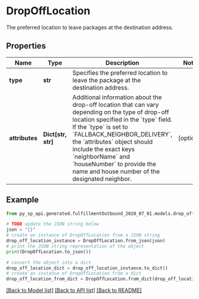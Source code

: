 # DropOffLocation

The preferred location to leave packages at the destination address.

## Properties

Name | Type | Description | Notes
------------ | ------------- | ------------- | -------------
**type** | **str** | Specifies the preferred location to leave the package at the destination address. | 
**attributes** | **Dict[str, str]** | Additional information about the drop-off location that can vary depending on the type of drop-off location specified in the &#x60;type&#x60; field. If the &#x60;type&#x60; is set to &#x60;FALLBACK_NEIGHBOR_DELIVERY&#x60;, the &#x60;attributes&#x60; object should include the exact keys &#x60;neighborName&#x60; and &#x60;houseNumber&#x60; to provide the name and house number of the designated neighbor. | [optional] 

## Example

```python
from py_sp_api.generated.fulfillmentOutbound_2020_07_01.models.drop_off_location import DropOffLocation

# TODO update the JSON string below
json = "{}"
# create an instance of DropOffLocation from a JSON string
drop_off_location_instance = DropOffLocation.from_json(json)
# print the JSON string representation of the object
print(DropOffLocation.to_json())

# convert the object into a dict
drop_off_location_dict = drop_off_location_instance.to_dict()
# create an instance of DropOffLocation from a dict
drop_off_location_from_dict = DropOffLocation.from_dict(drop_off_location_dict)
```
[[Back to Model list]](../README.md#documentation-for-models) [[Back to API list]](../README.md#documentation-for-api-endpoints) [[Back to README]](../README.md)



